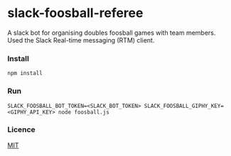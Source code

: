 # slack-foosball-referee

A slack bot for organising doubles foosball games with team members. Used the Slack Real-time messaging (RTM) client.

### Install

```
npm install
```

### Run

```
SLACK_FOOSBALL_BOT_TOKEN=<SLACK_BOT_TOKEN> SLACK_FOOSBALL_GIPHY_KEY=<GIPHY_API_KEY> node foosball.js
```

### Licence

[MIT](LICENSE)
